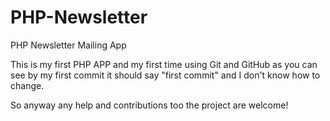 # PHP-Newsletter
PHP Newsletter Mailing App

This is my first PHP APP and my first time using Git and GitHub as you can see by my first commit it should say "first commit" and I don't know how to change.

So anyway any help and contributions too the project are welcome!
